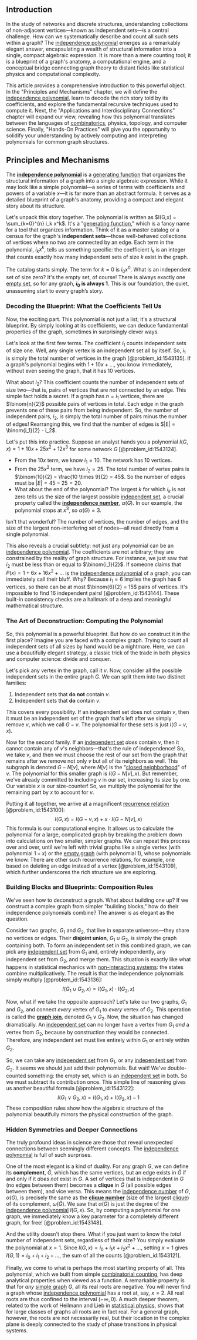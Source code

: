 ## Introduction
In the study of networks and discrete structures, understanding collections of non-adjacent vertices—known as independent sets—is a central challenge. How can we systematically describe and count all such sets within a graph? The [independence polynomial](@article_id:269117) emerges as a remarkably elegant answer, encapsulating a wealth of structural information into a single, compact algebraic expression. It is more than a mere counting tool; it is a blueprint of a graph's anatomy, a computational engine, and a conceptual bridge connecting graph theory to distant fields like statistical physics and computational complexity.

This article provides a comprehensive introduction to this powerful object. In the "Principles and Mechanisms" chapter, we will define the [independence polynomial](@article_id:269117), learn to decode the rich story told by its coefficients, and explore the fundamental recursive techniques used to compute it. Next, the "Applications and Interdisciplinary Connections" chapter will expand our view, revealing how this polynomial translates between the languages of [combinatorics](@article_id:143849), physics, topology, and computer science. Finally, "Hands-On Practices" will give you the opportunity to solidify your understanding by actively computing and interpreting polynomials for common graph structures.

## Principles and Mechanisms

The **[independence polynomial](@article_id:269117)** is a [generating function](@article_id:152210) that organizes the structural information of a graph into a single algebraic expression. While it may look like a simple polynomial—a series of terms with coefficients and powers of a variable $x$—it is far more than an abstract formula. It serves as a detailed blueprint of a graph's anatomy, providing a compact and elegant story about its structure.

Let's unpack this story together. The polynomial is written as $I(G,x) = \sum_{k=0}^{n} i_k x^k$. It's a "[generating function](@article_id:152210)," which is a fancy name for a tool that organizes information. Think of it as a master catalog or a census for the graph's **independent sets**—those well-behaved collections of vertices where no two are connected by an edge. Each term in the polynomial, $i_k x^k$, tells us something specific: the coefficient $i_k$ is an integer that counts exactly how many independent sets of size $k$ exist in the graph.

The catalog starts simply. The term for $k=0$ is $i_0 x^0$. What is an independent set of size zero? It's the empty set, of course! There is always exactly one [empty set](@article_id:261452), so for any graph, **$i_0$ is always 1**. This is our foundation, the quiet, unassuming start to every graph’s story.

### Decoding the Blueprint: What the Coefficients Tell Us

Now, the exciting part. This polynomial is not just a list; it's a structural blueprint. By simply looking at its coefficients, we can deduce fundamental properties of the graph, sometimes in surprisingly clever ways.

Let's look at the first few terms. The coefficient $i_1$ counts independent sets of size one. Well, any single vertex is an independent set all by itself. So, $i_1$ is simply the total number of vertices in the graph [@problem_id:1543135]. If a graph's polynomial begins with $1 + 10x + \dots$, you know immediately, without even seeing the graph, that it has 10 vertices.

What about $i_2$? This coefficient counts the number of independent sets of size two—that is, pairs of vertices that are *not* connected by an edge. This simple fact holds a secret. If a graph has $n = i_1$ vertices, there are $\binom{n}{2}$ possible pairs of vertices in total. Each edge in the graph prevents one of these pairs from being independent. So, the number of independent pairs, $i_2$, is simply the total number of pairs minus the number of edges! Rearranging this, we find that the number of edges is $|E| = \binom{i_1}{2} - i_2$.

Let's put this into practice. Suppose an analyst hands you a polynomial $I(G,x) = 1 + 10x + 25x^2 + 12x^3$ for some network $G$ [@problem_id:1543124].
- From the $10x$ term, we know $i_1 = 10$. The network has 10 vertices.
- From the $25x^2$ term, we have $i_2 = 25$. The total number of vertex pairs is $\binom{10}{2} = \frac{10 \times 9}{2} = 45$. So the number of edges must be $|E| = 45 - 25 = 20$.
- What about the end of the polynomial? The largest $k$ for which $i_k$ is not zero tells us the size of the largest possible [independent set](@article_id:264572), a crucial property called the **[independence number](@article_id:260449)**, $\alpha(G)$. In our example, the polynomial stops at $x^3$, so $\alpha(G) = 3$.

Isn't that wonderful? The number of vertices, the number of edges, and the size of the largest non-interfering set of nodes—all read directly from a single polynomial.

This also reveals a crucial subtlety: not just any polynomial can be an [independence polynomial](@article_id:269117). The coefficients are not arbitrary; they are constrained by the reality of graph structure. For instance, we just saw that $i_2$ must be less than or equal to $\binom{i_1}{2}$. If someone claims that $P(x) = 1 + 6x + 16x^2 + \dots$ is the [independence polynomial](@article_id:269117) of a graph, you can immediately call their bluff. Why? Because $i_1 = 6$ implies the graph has 6 vertices, so there can be at most $\binom{6}{2} = 15$ pairs of vertices. It's impossible to find 16 independent pairs! [@problem_id:1543144]. These built-in consistency checks are a hallmark of a deep and meaningful mathematical structure.

### The Art of Deconstruction: Computing the Polynomial

So, this polynomial is a powerful blueprint. But how do we construct it in the first place? Imagine you are faced with a complex graph. Trying to count all independent sets of all sizes by hand would be a nightmare. Here, we can use a beautifully elegant strategy, a classic trick of the trade in both physics and computer science: divide and conquer.

Let's pick any vertex in the graph, call it $v$. Now, consider all the possible independent sets in the entire graph $G$. We can split them into two distinct families:
1.  Independent sets that **do not** contain $v$.
2.  Independent sets that **do** contain $v$.

This covers every possibility. If an independent set does not contain $v$, then it must be an independent set of the graph that's left after we simply remove $v$, which we call $G-v$. The polynomial for these sets is just $I(G-v, x)$.

Now for the second family. If an [independent set](@article_id:264572) *does* contain $v$, then it cannot contain any of $v$'s neighbors—that's the rule of independence! So, we take $v$, and then we must choose the rest of our set from the graph that remains after we remove not only $v$ but all of its neighbors as well. This subgraph is denoted $G - N[v]$, where $N[v]$ is the "[closed neighborhood](@article_id:275855)" of $v$. The polynomial for this smaller graph is $I(G - N[v], x)$. But remember, we've already committed to including $v$ in our set, increasing its size by one. Our variable $x$ is our size-counter! So, we multiply the polynomial for the remaining part by $x$ to account for $v$.

Putting it all together, we arrive at a magnificent [recurrence relation](@article_id:140545) [@problem_id:1543100]:
$$I(G, x) = I(G-v, x) + x \cdot I(G - N[v], x)$$
This formula is our computational engine. It allows us to calculate the polynomial for a large, complicated graph by breaking the problem down into calculations on two smaller, simpler graphs. We can repeat this process over and over, until we're left with trivial graphs like a single vertex (with polynomial $1+x$) or the [empty graph](@article_id:261968) (with polynomial $1$), whose polynomials we know. There are other such recurrence relations, for example, one based on deleting an edge instead of a vertex [@problem_id:1543109], which further underscores the rich structure we are exploring.

### Building Blocks and Blueprints: Composition Rules

We've seen how to deconstruct a graph. What about building one up? If we construct a complex graph from simpler "building blocks," how do their independence polynomials combine? The answer is as elegant as the question.

Consider two graphs, $G_1$ and $G_2$, that live in separate universes—they share no vertices or edges. Their **disjoint union**, $G_1 \cup G_2$, is simply the graph containing both. To form an independent set in this combined graph, we can pick any [independent set](@article_id:264572) from $G_1$ and, entirely independently, any independent set from $G_2$, and merge them. This situation is exactly like what happens in statistical mechanics with [non-interacting systems](@article_id:142570): the states combine multiplicatively. The result is that the independence polynomials simply multiply [@problem_id:1543136]:
$$I(G_1 \cup G_2, x) = I(G_1, x) \cdot I(G_2, x)$$

Now, what if we take the opposite approach? Let's take our two graphs, $G_1$ and $G_2$, and connect *every* vertex of $G_1$ to *every* vertex of $G_2$. This operation is called the **[graph join](@article_id:266601)**, denoted $G_1 \vee G_2$. Now, the situation has changed dramatically. An [independent set](@article_id:264572) can no longer have a vertex from $G_1$ *and* a vertex from $G_2$, because by construction they would be connected. Therefore, any independent set must live entirely within $G_1$ or entirely within $G_2$.

So, we can take any [independent set](@article_id:264572) from $G_1$, or any [independent set](@article_id:264572) from $G_2$. It seems we should just add their polynomials. But wait! We've double-counted something: the empty set, which is an [independent set](@article_id:264572) in both. So we must subtract its contribution once. This simple line of reasoning gives us another beautiful formula [@problem_id:1543122]:
$$I(G_1 \vee G_2, x) = I(G_1, x) + I(G_2, x) - 1$$
These composition rules show how the algebraic structure of the polynomial beautifully mirrors the physical construction of the graph.

### Hidden Symmetries and Deeper Connections

The truly profound ideas in science are those that reveal unexpected connections between seemingly different concepts. The [independence polynomial](@article_id:269117) is full of such surprises.

One of the most elegant is a kind of duality. For any graph $G$, we can define its **complement**, $\bar{G}$, which has the same vertices, but an edge exists in $\bar{G}$ if and only if it *does not* exist in $G$. A set of vertices that is independent in $G$ (no edges between them) becomes a **clique** in $\bar{G}$ (all possible edges between them), and vice versa. This means the [independence number](@article_id:260449) of $G$, $\alpha(G)$, is precisely the same as the **[clique number](@article_id:272220)** (size of the largest [clique](@article_id:275496)) of its complement, $\omega(\bar{G})$. We saw that $\alpha(G)$ is just the degree of the [independence polynomial](@article_id:269117) $I(G,x)$. So, by computing a polynomial for one graph, we immediately know a key parameter for a completely different graph, for free! [@problem_id:1543148].

And the utility doesn't stop there. What if you just want to know the *total* number of independent sets, regardless of their size? You simply evaluate the polynomial at $x=1$. Since $I(G,x) = i_0 + i_1 x + i_2 x^2 + \dots$, setting $x=1$ gives $I(G,1) = i_0 + i_1 + i_2 + \dots$, the sum of all the counts [@problem_id:1543121].

Finally, we come to what is perhaps the most startling property of all. This polynomial, which we built from simple [combinatorial counting](@article_id:140592), has deep analytical properties when viewed as a function. A remarkable property is that for *any* [simple graph](@article_id:274782) $G$, all its real roots are negative. You will never find a graph whose [independence polynomial](@article_id:269117) has a root at, say, $x=2$. All real roots are thus confined to the interval $(-\infty, 0)$. A much deeper theorem, related to the work of Heilmann and Lieb in [statistical physics](@article_id:142451), shows that for large classes of graphs all roots are in fact real. For a general graph, however, the roots are not necessarily real, but their location in the complex plane is deeply connected to the study of phase transitions in physical systems.